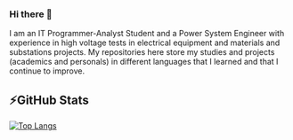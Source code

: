 ### Hi there 👋
I am an IT Programmer-Analyst Student and a Power System Engineer with experience in  high voltage tests in electrical equipment and materials and substations projects.
My repositories here store my studies and projects (academics and personals) in different languages that I learned and that I continue to improve.
## ⚡GitHub Stats
[![Top Langs](https://github-readme-stats.vercel.app/api/top-langs/?username=BrLopes3&layout=compact)](https://github.com/BrLopes3/github-readme-stats)
